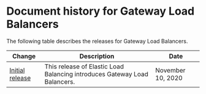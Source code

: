 # Document history for Gateway Load Balancers<a name="doc-history"></a>

The following table describes the releases for Gateway Load Balancers\.

| Change | Description | Date | 
| --- |--- |--- |
| [Initial release](#doc-history) | This release of Elastic Load Balancing introduces Gateway Load Balancers\. | November 10, 2020 | 